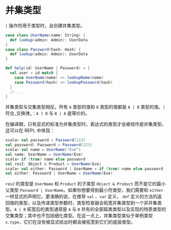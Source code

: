 # 并集类型

`|` 操作符用于类型时，会创建并集类型。

```scala
case class UserName(name: String) {
  def lookup(admin: Admin): UserData
}
case class Password(hash: Hash) {
  def lookup(admin: Admin): UserData
}

def help(id: UserName | Password) = {
  val user = id match {
    case UserName(name) => lookupName(name)
    case Password(hash) => lookupPassword(hash)
  }
  // ...
}
```

并集类型与交集类型相反。所有 `A` 类型的值和 `B` 类型的值都是 `A | B` 类型的值。`|` 符合_交换律_：`A | B` 与 `B | A` 是等价的。

在编译期，只有显式的标准为并集类型时，表达式的类型才会被视作是并集类型。这可以在 REPL 中体现：

```scala
scala> val password = Password(123)
val password: Password = Password(123)
scala> val name = UserName("Eve")
val name: UserName = UserName(Eve)
scala> if (true) name else password
val res2: Object & Product = UserName(Eve)
scala> val either: Password | UserName = if (true) name else password
val either: Password | UserName = UserName(Eve)
```

`res2` 的类型是 `UserName` 和 `Product` 的子类型 `Object & Product` 而不是它的最小父类型 `Password | UserName`。如果你想要得到最小符类型，我们需要和 `either` 一样显式的声明它。更准确的说，在推导 `val`  、`var` 定义， `def` 定义的方法的返回值的类型，以及传递类型参数时，类型检查器会拓宽并集类型到一个非并集类型。`A | B` 拓宽后的类型通常是 `A` 与 `B` 共有的全部超类类型以及实现的特质类型的交集类型；其中也不包括细化类型。在这一点上，并集类型类似于单例类型 `x.type`，它们在没有被显式给出时都会被拓宽到它们的底层类型。